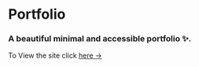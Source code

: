 # Portfolio 

### A beautiful minimal and accessible portfolio ✨.

To View the site click [here &rarr;](https://sarahbio.github.io/portfolio/)
